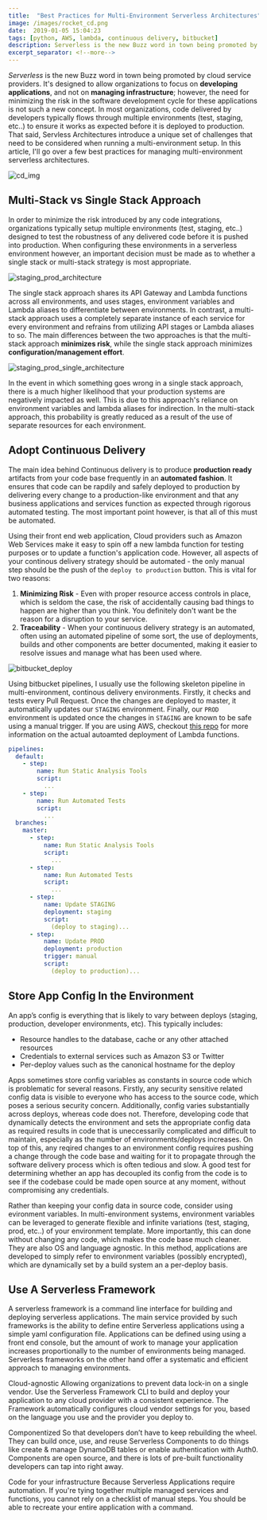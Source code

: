 ```yaml
--- 
title:  "Best Practices for Multi-Environment Serverless Architectures"
image: /images/rocket_cd.png
date:  2019-01-05 15:04:23
tags: [python, AWS, lambda, continuous delivery, bitbucket]
description: Serverless is the new Buzz word in town being promoted by cloud service providers designed to allow organizations to focus on developing applications, and not on managing infrastructure. However, the need for minimizing the risk in the software development cycle for these applications is not such a new concept. In most organizations, code delivered by developers is typically required to flow through multiple environments (test, staging, etc..) to ensure it works as expected before it is deployed to production. That said, Servless Architectures introduce a unique set of challenges that need to be considered when running a multi-environment setup. In this article, I'll go over a few best practices for managing multi-environment serverless architectures.
excerpt_separator: <!--more-->
---
```

*Serverless* is the new Buzz word in town being promoted by cloud service providers. It's designed to allow organizations to focus on **developing applications**, and not on **managing infrastructure**; however, the need for minimizing the risk in the software development cycle for these applications is not such a new concept. In most organizations, code delivered by developers typically flows through multiple environments (test, staging, etc..) to ensure it works as expected before it is deployed to production. That said, Servless Architectures introduce a unique set of challenges that need to be considered when running a multi-environment setup. In this article, I'll go over a few best practices for managing multi-environment serverless architectures.
<!--more-->

![cd_img](/images/Continuous-Delivery-and-Deployment.jpg)

## Multi-Stack vs Single Stack Approach
In order to minimize the risk introduced by any code integrations, organizations typically setup multiple environments (test, staging, etc..) designed to test the robustness of any delivered code before it is pushed into production. When configuring these environments in a serverless environment however, an important decision must be made as to whether a single stack or multi-stack strategy is most appropriate.

![staging_prod_architecture](/images/staging_prod.png)

The single stack approach shares its API Gateway and Lambda functions across all environments, and uses stages, environment variables and Lambda aliases to differentiate between environments. In contrast, a multi-stack approach uses a completely separate instance of each service for every environment and refrains from utilizing API stages or Lambda aliases to so. The main differences between the two approaches is that the multi-stack approach **minimizes risk**, while the single stack approach minimizes **configuration/management effort**.

![staging_prod_single_architecture](/images/staging_prod_single_stack.png)

In the event in which something goes wrong in a single stack approach, there is a much higher likelihood that your production systems are negatively impacted as well. This is due to this approach's reliance on environment variables and lambda aliases for indirection. In the multi-stack approach, this probability is greatly reduced as a result of the use of separate resources for each environment. 

## Adopt Continuous Delivery
The main idea behind Continuous delivery is to produce **production ready** artifacts from your code base frequently in an **automated fashion**. It  ensures that code can be rapdily and safely deployed to production by delivering every change to a production-like environment and that any business applications and services function as expected through rigorous automated testing. The most important point however, is that all of this must be automated.

Using their front end web application, Cloud providers such as Amazon Web Services make it easy to spin off a new lambda function for testing purposes or to update a function's application code. However, all aspects of your continous delivery strategy should be automated - the only manual step should be the push of the `deploy to production` button. This is vital for two reasons:

1. **Minimizing Risk** - Even with proper resource access controls in place, which is seldom the case, the risk of accidentally causing bad things to happen are higher than you think. You definitely don't want be the reason for a disruption to your service.
2. **Traceability** - When your continuous delivery strategy is an automated, often using an automated pipeline of some sort, the use of  deployments, builds and other components are better documented, making it easier to resolve issues and manage what has been used where.

![bitbucket_deploy](/images/deployments_video_edited.gif)

Using bitbucket pipelines, I usually use the following skeleton pipeline in multi-environment, continous delivery environments. Firstly, it checks and tests every Pull Request. Once the changes are deployed to master, it automatically updates our `STAGING` environment. Finally, our `PROD` environment is updated once the changes in `STAGING` are known to be safe using a manual trigger. If you are using AWS, checkout [this repo](https://bitbucket.org/awslabs/) for more information on the actual autoamted deployment of Lambda functions.

```yml
pipelines:
  default:
    - step:
        name: Run Static Analysis Tools
        script:
          ...
    - step:
        name: Run Automated Tests
        script:
          ...
  branches:
    master:
      - step:
          name: Run Static Analysis Tools
          script:
            ...
      - step:
          name: Run Automated Tests
          script:
            ...
      - step:
          name: Update STAGING
          deployment: staging
          script:
            (deploy to staging)...
      - step:
          name: Update PROD
          deployment: production
          trigger: manual
          script:
            (deploy to production)...
```


## Store App Config In the Environment
An app’s config is everything that is likely to vary between deploys (staging, production, developer environments, etc). This typically includes:

- Resource handles to the database, cache or any other attached resources
- Credentials to external services such as Amazon S3 or Twitter
- Per-deploy values such as the canonical hostname for the deploy

Apps sometimes store config variables as constants in source code which is problematic for several reasons. Firstly, any security sensitive related config data is visible to everyone who has access to the source code, which poses a serious security concern. Additionally, config varies substantially across deploys, whereas code does not. Therefore, developing code that dynamically detects the environment and sets the appropriate config data as required results in code that is uneccessarily complicated and difficult to maintain, especially as the number of environments/deploys increases. On top of this, any reqired changes to an environment config requires pushing a change through the code base and waiting for it to propagate through the software delivery process which is often tedious and slow.  A good test for determining whether an app has decoupled its config from the code is to see if the codebase could be made open source at any moment, without compromising any credentials.

Rather than keeping your config data in source code, consider using evironment variables. In multi-environment systems, environment variables can be leveraged to  generate flexible and infinite variations (test, staging, prod, etc..) of your environment template. More importantly, this can done without changing any code, which makes the code base much cleaner. They are also OS and language agnostic. In this method, applications are developed to simply refer to environment variables (possibly encrypted), which are dynamically set by a build system an a per-deploy basis. 

## Use A Serverless Framework

A serverless framework is a command line interface for building and deploying serverless applications. The main service provided by such frameworks is the ability to define entire Serverless applications using a simple yaml configuration file. Applications can be defined using using a front end console, but the amount of work to manage your application increases proportionally to the number of environments being managed. Serverless frameworks on the other hand offer a systematic and efficient approach to managing environments.


Cloud-agnostic
Allowing organizations to prevent data lock-in on a single vendor. Use the Serverless Framework CLI to build and deploy your application to any cloud provider with a consistent experience. The Framework automatically configures cloud vendor settings for you, based on the language you use and the provider you deploy to.


Componentized
So that developers don’t have to keep rebuilding the wheel. They can build once, use, and reuse Serverless Components to do things like create & manage DynamoDB tables or enable authentication with Auth0. Components are open source, and there is lots of pre-built functionality developers can tap into right away.


Code for your infrastructure
Because Serverless Applications require automation. If you're tying together multiple managed services and functions, you cannot rely on a checklist of manual steps. You should be able to recreate your entire application with a command.


